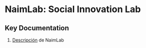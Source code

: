 # NaimLab: Social Innovation Lab
## Key Documentation

1. [Descripción](Descripción.md) de NaimLab 

